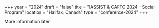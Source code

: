 +++
year = "2024"
draft = "false"
title = "IASSIST & CARTO 2024 - Social Program"
location = "Halifax, Canada"
type = "conference-2024"
+++

More information later.

<!--
**IASSIST 2024 Reception**
Tuesday, May 30th, 6PM-8PM

Connect with old colleagues, make new friends, network and enjoy! Participants enjoy drinks and light appetizers while mingling.

**IASSIST 2024 Banquet**
Thursday, June 1st, 6PM-9PM

All attendees were invited to join us for this year's banquet. The event included food, drinks, music, and dancing.
-->
